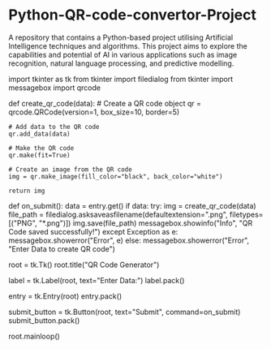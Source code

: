 # Python-QR-code-convertor-Project
A repository that contains a Python-based project utilising Artificial Intelligence techniques and algorithms. This project aims to explore the capabilities and potential of AI in various applications such as image recognition, natural language processing, and predictive modelling.


import tkinter as tk
from tkinter import filedialog
from tkinter import messagebox
import qrcode

def create_qr_code(data):
    # Create a QR code object
    qr = qrcode.QRCode(version=1, box_size=10, border=5)

    # Add data to the QR code
    qr.add_data(data)

    # Make the QR code
    qr.make(fit=True)

    # Create an image from the QR code
    img = qr.make_image(fill_color="black", back_color="white")

    return img

def on_submit():
    data = entry.get()
    if data:
        try:
            img = create_qr_code(data)
            file_path = filedialog.asksaveasfilename(defaultextension=".png",
                                                    filetypes=[("PNG", "*.png")])
            img.save(file_path)
            messagebox.showinfo("Info", "QR Code saved successfully!")
        except Exception as e:
            messagebox.showerror("Error", e)
    else:
        messagebox.showerror("Error", "Enter Data to create QR code")

root = tk.Tk()
root.title("QR Code Generator")

label = tk.Label(root, text="Enter Data:")
label.pack()

entry = tk.Entry(root)
entry.pack()

submit_button = tk.Button(root, text="Submit", command=on_submit)
submit_button.pack()

root.mainloop()
